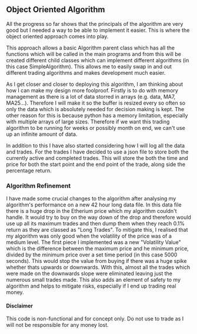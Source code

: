 ## Object Oriented Algorithm

All the progress so far shows that the principals of the algorithm are very good but I needed a way to be able to implement it easier. This is where the object oriented approach comes into play.

This approach allows a basic Algorithm parent class which has all the functions which will be called in the main programs and from this will be created different child classes which can implement different algorithms (in this case SimpleAlgorithm). This allows me to easily swap in and out different trading algorithms and makes development much easier. 

As I get closer and closer to deploying this algorithm, I am thinking about how I can make my design more foolproof. Firstly is to do with memory management as there is a lot of data storred in arrays (e.g. data, MA7, MA25...). Therefore I will make it so the buffer is resized every so often so only the data which is absolutely needed for decision making is kept. The other reason for this is because python has a memory limitation, especially with multiple arrays of large sizes. Therefore if we want this trading algorithm to be running for weeks or possibly month on end, we can't use up an infinite amount of data.

In addition to this I have also started considering how I will log all the data and trades. For the trades I have decided to use a json file to store both the currently active and completed trades. This will store the both the time and price for both the start point and the end point of the trade, along side the percentage return.

### Algorithm Refinement

I have made some crucial changes to the algorithm after analysing my algorithm's performance on a new 42 hour long data file. In this data file there is a huge drop in the Etherium price which my algorithm couldn't handle. It would try to buy on the way down of the drop and therefore would use up all its maximum trades and then dump them when they reach 0.1% return as they are classed as "Long Trades". To mitigate this, I realised that my algorithm was only good when the volatility of the price was of a medium level. The first piece I implemented was a new "Volatility Value" which is the difference between the maximum price and he minimum price, divided by the minimum price over a set time period (in this case 5000 seconds). This would stop the value from buying if there was a huge spike whether thats upwards or downwards. With this, almost all the trades which were made on the downwards slope were eliminated leaving just the numerous small trades made. This also adds an element of safety to my algorithm and helps to mitigate risks, especially if I end up trading real money.

#### Disclaimer
This code is non-functional and for concept only. Do not use to trade as I will not be responsible for any money lost.
